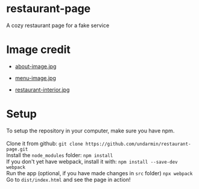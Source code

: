 # restaurant-page
A cozy restaurant page for a fake service

# Image credit
- [about-image.jpg](https://unsplash.com/photos/photo-of-pub-set-in-room-during-daytime-poI7DelFiVA)

- [menu-image.jpg](https://unsplash.com/photos/cooked-food-on-black-frying-pan-gUU4MF87Ipw)

- [restaurant-interior.jpg](https://unsplash.com/photos/rectangular-beige-wooden-tables-and-chair-Ciqxn7FE4vE)

# Setup
To setup the repository in your computer, make sure you have npm. \
\
Clone it from github:
`git clone https://github.com/undarmin/restaurant-page.git`
\
Install the `node_modules` folder:
`npm install`
\
If you don't yet have webpack, install it with:
`npm install --save-dev webpack`
\
Run the app (optional, if you have made changes in `src` folder)
`npx webpack`
\
Go to `dist/index.html` and see the page in action!